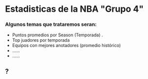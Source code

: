 # Estadisticas de la NBA "Grupo 4"

###   Algunos temas que trataremos seran: 

- Puntos promedios por Season (Temporada) .  
- Top juadores por temporada
- Equipos con mejores anotadores (promedio histórico)
- ......
- ......

## ? 
#### 
